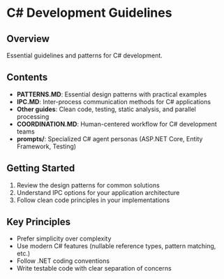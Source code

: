 # C# Development Guidelines

## Overview

Essential guidelines and patterns for C# development.

## Contents

- **PATTERNS.MD**: Essential design patterns with practical examples
- **IPC.MD**: Inter-process communication methods for C# applications
- **Other guides**: Clean code, testing, static analysis, and parallel processing
- **COORDINATION.MD**: Human-centered workflow for C# development teams
- **prompts/**: Specialized C# agent personas (ASP.NET Core, Entity Framework, Testing)

## Getting Started

1. Review the design patterns for common solutions
2. Understand IPC options for your application architecture
3. Follow clean code principles in your implementations

## Key Principles

- Prefer simplicity over complexity
- Use modern C# features (nullable reference types, pattern matching, etc.)
- Follow .NET coding conventions
- Write testable code with clear separation of concerns